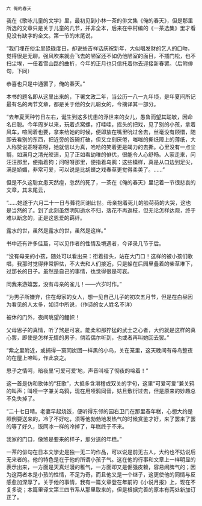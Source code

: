     六 俺的春天 

   我在《歌咏儿童的文学》里，最初见到小林一茶的俳文集《俺的春天》，但是那里所选的文章只是关于儿童的几节，并非全本，后来在中村编的《一茶选集》里才看见没有缺字的全文。第一节的末尾说，

   “我们埋在俗尘里碌碌度日，却说些吉祥话庆祝新年，大似唱发财的乞人的口吻，觉得很是无聊。强风吹来就会飞去的陋室还不如仍他陋室的面目，不插门松，也不扫尘埃，一任着雪山路的曲折，今年的正月也只信托着你去迎接新春罢。（后附俳句，下同）

   恭喜也只是中通罢了，俺的春天。”

   本书的题名即从这里出来的，下署文政二年，当公历一八一九年顷，是年夏间所记最有名的两节文章，都是关于他的女儿聪女的，今摘译其一部分。

   “去年夏天种竹日左右，诞生到这多忧患的浮世来的女儿，愚鲁而望其聪敏，因命名曰聪。今年周岁以来，玩着点窝螺，打哇哇，摇头的把戏，见了别的小孩，拿着风车，喧闹着也要，拿来给她的时候，便即放在嘴里吮过舍去，丝毫没有顾惜，随即去看别的东西，把近旁的饭碗打破，但又立刻厌倦，嗤嗤的撕纸障上的薄纸，大人称赞说乖呀乖呀，她就信以为真，哈哈的笑着更是竭力的去撕。心里没有一点尘翳，如满月之清光皎洁，见了正如看幼稚的俳优，很能令人心舒畅。人家走来，问汪汪那里，便指着狗；问呀呀那里，便指着乌鸦：这些模样，真是从口边到足尖，满是娇媚，非常可爱，可以说是比胡蝶之戏春草更觉得柔美了。……”

   但是不久这聪女患天然痘，忽然的死了，一茶在《俺的春天》里记着一节很悲哀的文章，其末尾云，

   “……她遂于六月二十一日与蕣花同谢此世。母亲抱着死儿的脸荷荷的大哭，这也是当然的了。到了此刻虽然明知逝水不归，落花不再返枝，但无论怎样达观，终于难以断念的，正是这恩爱的羁绊。

   露水的世，虽然是露水的世，虽然是这样。”

   书中还有许多佳篇，可以见作者的性情及境遇者，今译录几节于后。

   “没有母亲的小孩，随处可以看出来：衔着指头，站在大门口！这样的被小孩们歌唱，我那时觉得非常胆怯，不大去和人们接近，只是躲在后园里叠着的柴草堆下，过那长的日子。虽然是自己的事情，也觉得很是可哀。

   同我来游嬉罢，没有母亲的雀儿！——六岁时作。”

   “为男子所嫌弃，住在母家的女人，想一见自己儿子的初次五月节，但是在白昼因为看见的人太多，如诗中所说，（作诗的女人姓名不详）

   被休的门外，夜间眺望的鲤帜！

   父母思子的真情，听了煞是可哀。能柔和那狞猛的武士之心者，大约就是这样的真心罢，即使是怎样无情的男子，倘若偶尔听到，也或者再叫她回去罢。”

   “紫之里附近，或捕得一窠同炭团一样黑的小鸟，关在笼里，这天晚间有母鸟整夜的在屋上啼叫，作此哀之。

   思子之情呵，暗夜里‘可爱可爱’地，声音叫哑了彻夜的啼着！”

   这一首是仿和歌体的“狂歌”，大抵多含滑稽或双关的字句，这里“可爱可爱”兼关鸦的叫声；叫哑一字兼关乌鸦，现在用哑鸦同音，姑且敷衍过去，但是原来的妙趣总不免失掉了。

   “二十七日晴。老妻早起烧饭，便听得东邻的园右卫门在那里舂年糕，心想大约是照例要送来的，冷了不好吃，须等他勃勃地发热气的时候赏鉴才好，来了罢来了罢的等了好久，饭同冰一样的冷掉了，年糕终于不来。

   我家的门口，像煞是要来的样子，那分送的年糕。”

   一茶的俳句在日本文学史是独一无二的作品，可以说是前无古人，大约也不妨说后无来者的。他的特色是在于他的所谓小孩子气。这在他的行事和文章上一样明显的表示出来，一方面是天真烂漫的稚气，一方面却又是倔强皮赖，容易闹脾气的；因为这两者本是小孩的性情，不足为奇，而且他又是一个继子，这更使他的同情与反感愈加深厚了。关于他的事情，我有一篇文章登在年前的《小说月报》上，现在不复多说；本篇里译文第三四节系从那里取来的，但是根据完善的原本有两处新加订正了。

